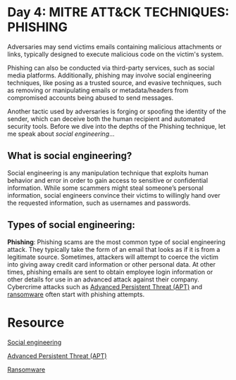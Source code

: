 # Day 4: MITRE ATT&CK TECHNIQUES: **PHISHING**
Adversaries may send victims emails containing malicious attachments or links, typically designed to execute malicious code on the victim's system. 

Phishing can also be conducted via third-party services, such as social media platforms. Additionally, phishing may involve social engineering techniques, like posing as a trusted source, and evasive techniques, such as removing or manipulating emails or metadata/headers from compromised accounts being abused to send messages. 

Another tactic used by adversaries is forging or spoofing the identity of the sender, which can deceive both the human recipient and automated security tools. Before we dive into the depths of the Phishing technique, let me speak about *social engineering*...

## What is social engineering?
Social engineering is any manipulation technique that exploits human behavior and error in order to gain access to sensitive or confidential information. While some scammers might steal someone’s personal information, social engineers convince their victims to willingly hand over the requested information, such as usernames and passwords.


## Types of social engineering:

**Phishing**:
Phishing scams are the most common type of social engineering attack. They typically take the form of an email that looks as if it is from a legitimate source. Sometimes, attackers will attempt to coerce the victim into giving away credit card information or other personal data. At other times, phishing emails are sent to obtain employee login information or other details for use in an advanced attack against their company. Cybercrime attacks such as [Advanced Persistent Threat (APT)](https://www.cisco.com/c/en/us/products/security/advanced-persistent-threat.html) and [ransomware](https://www.cisco.com/site/us/en/learn/topics/security/what-is-ransomware.html#tabs-35d568e0ff-item-194f491212-tab) often start with phishing attempts.

























# Resource
[Social engineering](https://www.microsoft.com/en-us/microsoft-365-life-hacks/privacy-and-safety/what-is-social-engineering?msockid=19dba958fccb6dd6182dbd54fd836cb6)

[Advanced Persistent Threat (APT)](https://www.cisco.com/c/en/us/products/security/advanced-persistent-threat.html)

[Ransomware](https://www.cisco.com/site/us/en/learn/topics/security/what-is-ransomware.html#tabs-35d568e0ff-item-194f491212-tab)